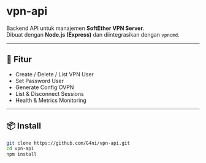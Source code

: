 # vpn-api

Backend API untuk manajemen **SoftEther VPN Server**.  
Dibuat dengan **Node.js (Express)** dan diintegrasikan dengan `vpncmd`.

---

## 🚀 Fitur
- Create / Delete / List VPN User
- Set Password User
- Generate Config OVPN
- List & Disconnect Sessions
- Health & Metrics Monitoring

---

## 📦 Install

```bash
git clone https://github.com/G4ni/vpn-api.git
cd vpn-api
npm install
